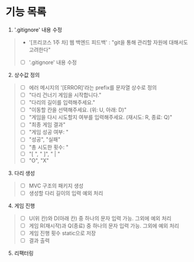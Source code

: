 # 기능 목록

1. '.gitignore' 내용 수정
> - '[프리코스 1주 차] 웹 백엔드 피드백' : "git을 통해 관리할 자원에 대해서도 고려한다"
> - [ ] '.gitignore' 내용 수정

2. 상수값 정의
> - [ ] 에러 메시지의 '[ERROR]'라는 prefix를 문자열 상수로 정의
> - [ ] "다리 건너기 게임을 시작합니다."
> - [ ] "다리의 길이를 입력해주세요."
> - [ ] "이동할 칸을 선택해주세요. (위: U, 아래: D)"
> - [ ] "게임을 다시 시도할지 여부를 입력해주세요. (재시도: R, 종료: Q)"
> - [ ] "최종 게임 결과"
> - [ ] "게임 성공 여부: "
> - [ ] "성공", "실패"
> - [ ] "총 시도한 횟수: "
> - [ ] "[ ", " ]", " | "
> - [ ] "O", "X"

3. 다리 생성
> - [ ] MVC 구조의 패키지 생성
> - [ ] 생성할 다리 길이의 입력 예외 처리

4. 게임 진행
> - [ ] U(위 칸)와 D(아래 칸) 중 하나의 문자 입력 가능. 그외에 예외 처리
> - [ ] 게임 R(재시작)과 Q(종료) 중 하나의 문자 입력 가능. 그외에 예외 처리
> - [ ] 게임 진행 횟수 static으로 저장
> - [ ] 결과 출력

5. 리팩터링